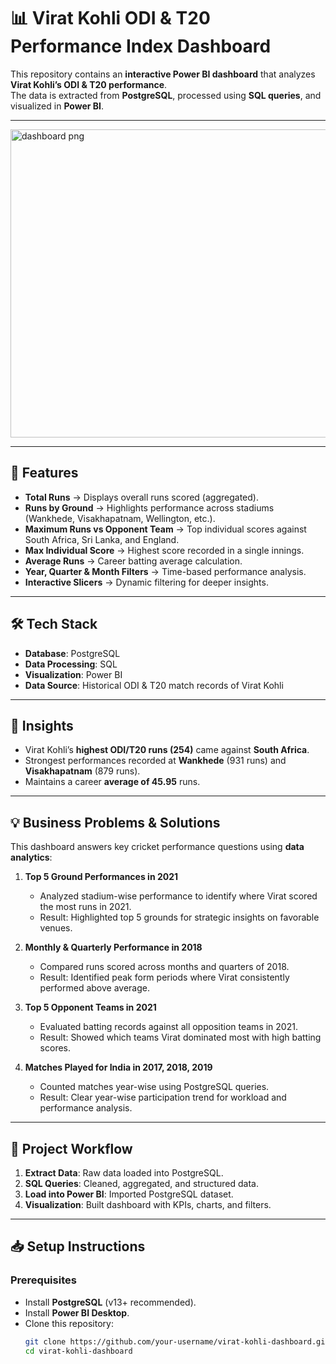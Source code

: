 # 📊 Virat Kohli ODI & T20 Performance Index Dashboard

This repository contains an **interactive Power BI dashboard** that analyzes **Virat Kohli’s ODI & T20 performance**.  
The data is extracted from **PostgreSQL**, processed using **SQL queries**, and visualized in **Power BI**.

---

<img width="874" height="493" alt="dashboard png" src="https://github.com/user-attachments/assets/fd372073-2fec-4fab-b6ee-c3cb35d848f9" />


---
## 🔹 Features
- **Total Runs** → Displays overall runs scored (aggregated).  
- **Runs by Ground** → Highlights performance across stadiums (Wankhede, Visakhapatnam, Wellington, etc.).  
- **Maximum Runs vs Opponent Team** → Top individual scores against South Africa, Sri Lanka, and England.  
- **Max Individual Score** → Highest score recorded in a single innings.  
- **Average Runs** → Career batting average calculation.  
- **Year, Quarter & Month Filters** → Time-based performance analysis.  
- **Interactive Slicers** → Dynamic filtering for deeper insights.  

---

## 🛠️ Tech Stack
- **Database**: PostgreSQL  
- **Data Processing**: SQL  
- **Visualization**: Power BI  
- **Data Source**: Historical ODI & T20 match records of Virat Kohli  

---

## 🚀 Insights
- Virat Kohli’s **highest ODI/T20 runs (254)** came against **South Africa**.  
- Strongest performances recorded at **Wankhede** (931 runs) and **Visakhapatnam** (879 runs).  
- Maintains a career **average of 45.95** runs.  

---

## 💡 Business Problems & Solutions
This dashboard answers key cricket performance questions using **data analytics**:

1. **Top 5 Ground Performances in 2021**  
   - Analyzed stadium-wise performance to identify where Virat scored the most runs in 2021.  
   - Result: Highlighted top 5 grounds for strategic insights on favorable venues.  

2. **Monthly & Quarterly Performance in 2018**  
   - Compared runs scored across months and quarters of 2018.  
   - Result: Identified peak form periods where Virat consistently performed above average.  

3. **Top 5 Opponent Teams in 2021**  
   - Evaluated batting records against all opposition teams in 2021.  
   - Result: Showed which teams Virat dominated most with high batting scores.  

4. **Matches Played for India in 2017, 2018, 2019**  
   - Counted matches year-wise using PostgreSQL queries.  
   - Result: Clear year-wise participation trend for workload and performance analysis.  

---

## 📂 Project Workflow
1. **Extract Data**: Raw data loaded into PostgreSQL.  
2. **SQL Queries**: Cleaned, aggregated, and structured data.  
3. **Load into Power BI**: Imported PostgreSQL dataset.  
4. **Visualization**: Built dashboard with KPIs, charts, and filters.  

---

## 📥 Setup Instructions
### Prerequisites
- Install **PostgreSQL** (v13+ recommended).  
- Install **Power BI Desktop**.  
- Clone this repository:  
  ```bash
  git clone https://github.com/your-username/virat-kohli-dashboard.git
  cd virat-kohli-dashboard
